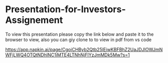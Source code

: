 # Presentation-for-Investors-Assignement

To view this presentation please copy the link below and paste it to the browser to view, also you can giy clone to to view in pdf from vs code

https://app.napkin.ai/page/CgoiCHByb2Qtb25lEiwKBFBhZ2UaJDJlOWJmNWFjLWQ4OTQtNDhlNC1iMTE4LTNhNjFlYzJmMDk5Mw?s=1
